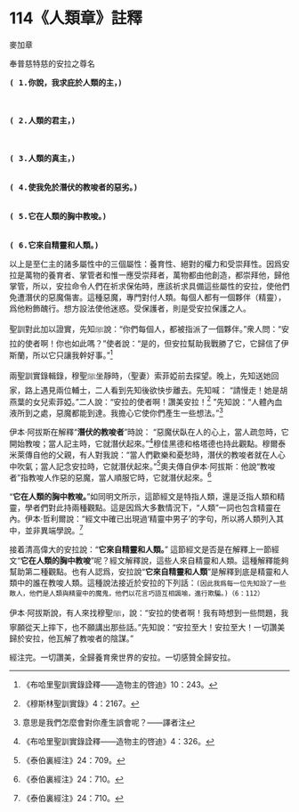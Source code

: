 # 114《人類章》註釋 

麥加章

奉普慈特慈的安拉之尊名

<pre>
<b>( 1.你說，我求庇於人類的主，)</b>
<br /><br />
<b>( 2.人類的君主，)</b>
<br />
<br /><b>( 3.人類的真主，)</b>
<br /><br /><b>( 4.使我免於潛伏的教唆者的惡劣。)</b>
<br /><br /><b>( 5.它在人類的胸中教唆。)</b>
<br /><br /><b>( 6.它來自精靈和人類。)</b>
</pre>

以上是至仁主的諸多屬性中的三個屬性：養育性、絕對的權力和受崇拜性。因爲安拉是萬物的養育者、掌管者和惟一應受崇拜者，萬物都由他創造，都崇拜他，歸他掌管，所以，安拉命令人們在祈求保佑時，應該祈求具備這些屬性的安拉，使他們免遭潛伏的惡魔傷害。這種惡魔，專門對付人類。每個人都有一個夥伴（精靈），爲他粉飾醜行。想方設法使他迷惑。受保護者，則是受安拉保護之人。

聖訓對此加以證實，先知ﷺ說：“你們每個人，都被指派了一個夥伴。”衆人問：“安拉的使者啊！你也如此嗎？”使者說：“是的，但安拉幫助我戰勝了它，它歸信了伊斯蘭，所以它只讓我幹好事。”[^1]

兩聖訓實錄輯錄，穆聖ﷺ坐靜時，（聖妻）索菲婭前去探望。晚上，先知送她回家，路上遇見兩位輔士，二人看到先知後欲快步離去。先知喊： “請慢走！她是胡燕葉的女兒索菲婭。”二人說：“安拉的使者啊！讚美安拉！[^2] ”先知說：“人體內血液所到之處，惡魔都能到達。我擔心它使你們產生一些想法。”[^3]

[^1]:《布哈里聖訓實錄詮釋——造物主的啓迪》10：243。

[^2]:《穆斯林聖訓實錄》4：2167。

伊本·阿拔斯在解釋“**潛伏的教唆者**”時說： “惡魔伏臥在人的心上，當人疏忽時，它開始教唆；當人記主時，它就潛伏起來。”[^4]穆佳黑德和格塔德也持此觀點。穆爾泰米萊傳自他的父親，有人對我說：“當人們歡樂和憂愁時，潛伏的教唆者就在人心中吹氣；當人記念安拉時，它就潛伏起來。”[^5]奧夫傳自伊本·阿拔斯：他說“教唆者”指教唆人作惡的惡魔，當人順服它時，它就潛伏起來。[^6]

“**它在人類的胸中教唆。**”如同明文所示，這節經文是特指人類，還是泛指人類和精靈，學者們對此持兩種觀點。這是因爲大多數情況下，“人類”一詞也包含精靈在內。伊本·哲利爾說：“經文中確已出現過‘精靈中男子’的字句，所以將人類列入其中，並非異端學說。[^7]

接着清高偉大的安拉說：“**它來自精靈和人類。**” 這節經文是否是在解釋上一節經文“**它在人類的胸中教唆**”呢？經文解釋說，這些人來自精靈和人類。這種解釋能夠幫助第二種觀點。也有人認爲，安拉說“**它來自精靈和人類**”是解釋到底是精靈和人類中的誰在教唆人類。這種說法接近於安拉的下列話：`(因此我爲每一位先知設了一些敵人，他們是人類與精靈中的魔鬼，他們以花言巧語互相諷喻，進行欺騙。)（6：112）`

伊本·阿拔斯說，有人來找穆聖ﷺ，說：“安拉的使者啊！我有時想到一些問題，我寧願從天上摔下，也不願講出那些話。”先知說：“安拉至大！安拉至大！一切讚美歸於安拉，他瓦解了教唆者的陰謀。”

經注完。一切讚美，全歸養育衆世界的安拉。一切感贊全歸安拉。


[^3]: 意思是我們怎麼會對你產生誤會呢？——譯者注

[^4]: 《布哈里聖訓實錄詮釋——造物主的啓迪》4：326。

[^5]: 《泰伯裏經注》24：709。

[^6]: 《泰伯裏經注》24：710。

[^7]: 《泰伯裏經注》24：710。

[^8]: 《泰伯裏經注》24：711。